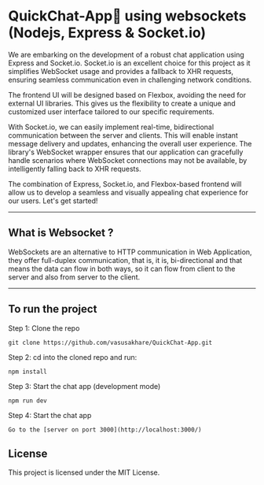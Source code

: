 # QuickChat-App💬 using websockets (Nodejs, Express & Socket.io)

We are embarking on the development of a robust chat application using Express and Socket.io. Socket.io is an excellent choice for this project as it simplifies WebSocket usage and provides a fallback to XHR requests, ensuring seamless communication even in challenging network conditions.

The frontend UI will be designed based on Flexbox, avoiding the need for external UI libraries. This gives us the flexibility to create a unique and customized user interface tailored to our specific requirements.

With Socket.io, we can easily implement real-time, bidirectional communication between the server and clients. This will enable instant message delivery and updates, enhancing the overall user experience. The library's WebSocket wrapper ensures that our application can gracefully handle scenarios where WebSocket connections may not be available, by intelligently falling back to XHR requests.

The combination of Express, Socket.io, and Flexbox-based frontend will allow us to develop a seamless and visually appealing chat experience for our users. Let's get started!

---

## What is Websocket ?

WebSockets are an alternative to HTTP communication in Web Application, they offer full-duplex communication, that is, it is, bi-directional and that means the data can flow in both ways, so it can flow from client to the server and also from server to the client.

---

## To run the project

Step 1: Clone the repo

`git clone https://github.com/vasusakhare/QuickChat-App.git`

Step 2: cd into the cloned repo and run:

`npm install`

Step 3: Start the chat app (development mode)

`npm run dev`

Step 4: Start the chat app

`Go to the [server on port 3000](http://localhost:3000/)`

## License

This project is licensed under the MIT License.
